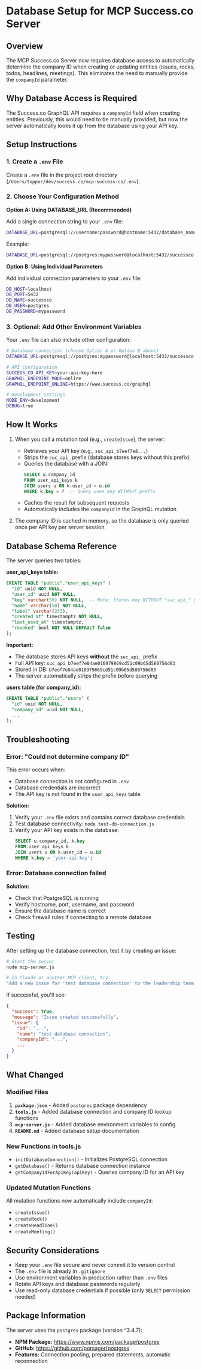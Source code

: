 # Database Setup for MCP Success.co Server

## Overview

The MCP Success.co Server now requires database access to automatically determine the company ID when creating or updating entities (issues, rocks, todos, headlines, meetings). This eliminates the need to manually provide the `companyId` parameter.

## Why Database Access is Required

The Success.co GraphQL API requires a `companyId` field when creating entities. Previously, this would need to be manually provided, but now the server automatically looks it up from the database using your API key.

## Setup Instructions

### 1. Create a `.env` File

Create a `.env` file in the project root directory (`/Users/topper/dev/success.co/mcp-success-co/.env`).

### 2. Choose Your Configuration Method

**Option A: Using DATABASE_URL (Recommended)**

Add a single connection string to your `.env` file:

```bash
DATABASE_URL=postgresql://username:password@hostname:5432/database_name
```

Example:

```bash
DATABASE_URL=postgresql://postgres:mypassword@localhost:5432/successco
```

**Option B: Using Individual Parameters**

Add individual connection parameters to your `.env` file:

```bash
DB_HOST=localhost
DB_PORT=5432
DB_NAME=successco
DB_USER=postgres
DB_PASSWORD=mypassword
```

### 3. Optional: Add Other Environment Variables

Your `.env` file can also include other configuration:

```bash
# Database connection (choose Option A or Option B above)
DATABASE_URL=postgresql://postgres:mypassword@localhost:5432/successco

# API Configuration
SUCCESS_CO_API_KEY=your-api-key-here
GRAPHQL_ENDPOINT_MODE=online
GRAPHQL_ENDPOINT_ONLINE=https://www.success.co/graphql

# Development settings
NODE_ENV=development
DEBUG=true
```

## How It Works

1. When you call a mutation tool (e.g., `createIssue`), the server:

   - Retrieves your API key (e.g., `suc_api_b7eef7e8...`)
   - Strips the `suc_api_` prefix (database stores keys without this prefix)
   - Queries the database with a JOIN:
     ```sql
     SELECT u.company_id
     FROM user_api_keys k
     JOIN users u ON k.user_id = u.id
     WHERE k.key = ?  -- Query uses key WITHOUT prefix
     ```
   - Caches the result for subsequent requests
   - Automatically includes the `companyId` in the GraphQL mutation

2. The company ID is cached in memory, so the database is only queried once per API key per server session.

## Database Schema Reference

The server queries two tables:

**user_api_keys table:**

```sql
CREATE TABLE "public"."user_api_keys" (
  "id" uuid NOT NULL,
  "user_id" uuid NOT NULL,
  "key" varchar(50) NOT NULL,  -- Note: Stores key WITHOUT "suc_api_" prefix
  "name" varchar(50) NOT NULL,
  "label" varchar(255),
  "created_at" timestamptz NOT NULL,
  "last_used_at" timestamptz,
  "revoked" bool NOT NULL DEFAULT false
);
```

**Important:**

- The database stores API keys **without** the `suc_api_` prefix
- Full API key: `suc_api_b7eef7e84ae010979869cd51c09b65d580756d83`
- Stored in DB: `b7eef7e84ae010979869cd51c09b65d580756d83`
- The server automatically strips the prefix before querying

**users table (for company_id):**

```sql
CREATE TABLE "public"."users" (
  "id" uuid NOT NULL,
  "company_id" uuid NOT NULL,
  ...
);
```

## Troubleshooting

### Error: "Could not determine company ID"

This error occurs when:

- Database connection is not configured in `.env`
- Database credentials are incorrect
- The API key is not found in the `user_api_keys` table

**Solution:**

1. Verify your `.env` file exists and contains correct database credentials
2. Test database connectivity: `node test-db-connection.js`
3. Verify your API key exists in the database:
   ```sql
   SELECT u.company_id, k.key
   FROM user_api_keys k
   JOIN users u ON k.user_id = u.id
   WHERE k.key = 'your-api-key';
   ```

### Error: Database connection failed

**Solution:**

- Check that PostgreSQL is running
- Verify hostname, port, username, and password
- Ensure the database name is correct
- Check firewall rules if connecting to a remote database

## Testing

After setting up the database connection, test it by creating an issue:

```bash
# Start the server
node mcp-server.js

# In Claude or another MCP client, try:
"Add a new issue for 'test database connection' to the leadership team."
```

If successful, you'll see:

```json
{
  "success": true,
  "message": "Issue created successfully",
  "issue": {
    "id": "...",
    "name": "test database connection",
    "companyId": "...",
    ...
  }
}
```

## What Changed

### Modified Files

1. **`package.json`** - Added `postgres` package dependency
2. **`tools.js`** - Added database connection and company ID lookup functions
3. **`mcp-server.js`** - Added database environment variables to config
4. **`README.md`** - Added database setup documentation

### New Functions in tools.js

- `initDatabaseConnection()` - Initializes PostgreSQL connection
- `getDatabase()` - Returns database connection instance
- `getCompanyIdForApiKey(apiKey)` - Queries company ID for an API key

### Updated Mutation Functions

All mutation functions now automatically include `companyId`:

- `createIssue()`
- `createRock()`
- `createHeadline()`
- `createMeeting()`

## Security Considerations

- Keep your `.env` file secure and never commit it to version control
- The `.env` file is already in `.gitignore`
- Use environment variables in production rather than `.env` files
- Rotate API keys and database passwords regularly
- Use read-only database credentials if possible (only `SELECT` permission needed)

## Package Information

The server uses the `postgres` package (version ^3.4.7):

- **NPM Package:** https://www.npmjs.com/package/postgres
- **GitHub:** https://github.com/porsager/postgres
- **Features:** Connection pooling, prepared statements, automatic reconnection
